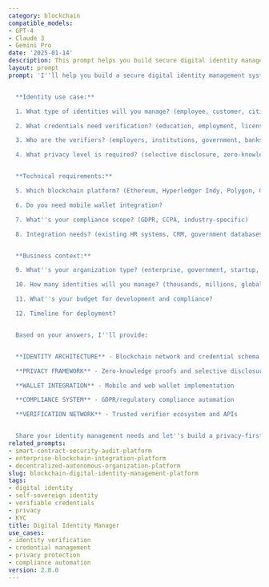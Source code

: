 ```yaml
---
category: blockchain
compatible_models:
- GPT-4
- Claude 3
- Gemini Pro
date: '2025-01-14'
description: This prompt helps you build secure digital identity management systems using blockchain technology for self-sovereign identity, credential verification, and privacy-preserving authentication.
layout: prompt
prompt: 'I''ll help you build a secure digital identity management system using blockchain. Let me understand your requirements:


  **Identity use case:**

  1. What type of identities will you manage? (employee, customer, citizen, student)

  2. What credentials need verification? (education, employment, licenses, certifications)

  3. Who are the verifiers? (employers, institutions, government, banks)

  4. What privacy level is required? (selective disclosure, zero-knowledge, anonymous)


  **Technical requirements:**

  5. Which blockchain platform? (Ethereum, Hyperledger Indy, Polygon, Cosmos)

  6. Do you need mobile wallet integration?

  7. What''s your compliance scope? (GDPR, CCPA, industry-specific)

  8. Integration needs? (existing HR systems, CRM, government databases)


  **Business context:**

  9. What''s your organization type? (enterprise, government, startup, nonprofit)

  10. How many identities will you manage? (thousands, millions, global scale)

  11. What''s your budget for development and compliance?

  12. Timeline for deployment?


  Based on your answers, I''ll provide:


  **IDENTITY ARCHITECTURE** - Blockchain network and credential schema design

  **PRIVACY FRAMEWORK** - Zero-knowledge proofs and selective disclosure

  **WALLET INTEGRATION** - Mobile and web wallet implementation

  **COMPLIANCE SYSTEM** - GDPR/regulatory compliance automation

  **VERIFICATION NETWORK** - Trusted verifier ecosystem and APIs


  Share your identity management needs and let''s build a privacy-first solution!'
related_prompts:
- smart-contract-security-audit-platform
- enterprise-blockchain-integration-platform
- decentralized-autonomous-organization-platform
slug: blockchain-digital-identity-management-platform
tags:
- digital identity
- self-sovereign identity
- verifiable credentials
- privacy
- KYC
title: Digital Identity Manager
use_cases:
- identity verification
- credential management
- privacy protection
- compliance automation
version: 2.0.0
---
```

